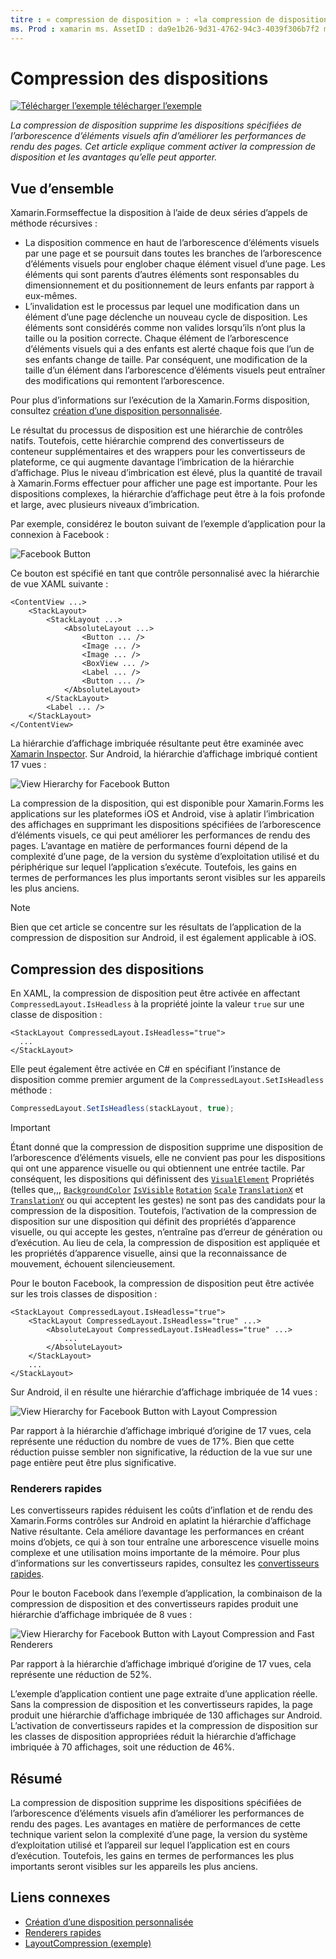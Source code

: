 ```yaml
---
titre : « compression de disposition » : «la compression de disposition supprime les dispositions spécifiées de l’arborescence d’éléments visuels afin d’améliorer les performances de rendu de la page. Cet article explique comment activer la compression de disposition et les avantages qu’elle peut apporter.
ms. Prod : xamarin ms. AssetID : da9e1b26-9d31-4762-94c3-4039f306b7f2 ms. Technology : xamarin-Forms Author : davidbritch ms. Author : dabritch ms. Date : 12/13/2017 No-Loc : [ Xamarin.Forms , Xamarin.Essentials ]
---
```


# <a name="layout-compression"></a>Compression des dispositions

[![Télécharger ](~/media/shared/download.png) l’exemple télécharger l’exemple](https://docs.microsoft.com/samples/xamarin/xamarin-forms-samples/userinterface-layoutcompression)

_La compression de disposition supprime les dispositions spécifiées de l’arborescence d’éléments visuels afin d’améliorer les performances de rendu des pages. Cet article explique comment activer la compression de disposition et les avantages qu’elle peut apporter._

## <a name="overview"></a>Vue d’ensemble

Xamarin.Formseffectue la disposition à l’aide de deux séries d’appels de méthode récursives :

- La disposition commence en haut de l’arborescence d’éléments visuels par une page et se poursuit dans toutes les branches de l’arborescence d’éléments visuels pour englober chaque élément visuel d’une page. Les éléments qui sont parents d’autres éléments sont responsables du dimensionnement et du positionnement de leurs enfants par rapport à eux-mêmes.
- L’invalidation est le processus par lequel une modification dans un élément d’une page déclenche un nouveau cycle de disposition. Les éléments sont considérés comme non valides lorsqu’ils n’ont plus la taille ou la position correcte. Chaque élément de l’arborescence d’éléments visuels qui a des enfants est alerté chaque fois que l’un de ses enfants change de taille. Par conséquent, une modification de la taille d’un élément dans l’arborescence d’éléments visuels peut entraîner des modifications qui remontent l’arborescence.

Pour plus d’informations sur l’exécution de la Xamarin.Forms disposition, consultez [création d’une disposition personnalisée](~/xamarin-forms/user-interface/layouts/custom.md).

Le résultat du processus de disposition est une hiérarchie de contrôles natifs. Toutefois, cette hiérarchie comprend des convertisseurs de conteneur supplémentaires et des wrappers pour les convertisseurs de plateforme, ce qui augmente davantage l’imbrication de la hiérarchie d’affichage. Plus le niveau d’imbrication est élevé, plus la quantité de travail à Xamarin.Forms effectuer pour afficher une page est importante. Pour les dispositions complexes, la hiérarchie d’affichage peut être à la fois profonde et large, avec plusieurs niveaux d’imbrication.

Par exemple, considérez le bouton suivant de l’exemple d’application pour la connexion à Facebook :

![](layout-compression-images/facebook-button.png "Facebook Button")

Ce bouton est spécifié en tant que contrôle personnalisé avec la hiérarchie de vue XAML suivante :

```xaml
<ContentView ...>
    <StackLayout>
        <StackLayout ...>
            <AbsoluteLayout ...>
                <Button ... />    
                <Image ... />
                <Image ... />
                <BoxView ... />
                <Label ... />
                <Button ... />
            </AbsoluteLayout>
        </StackLayout>
        <Label ... />
    </StackLayout>    
</ContentView>
```

La hiérarchie d’affichage imbriquée résultante peut être examinée avec [Xamarin Inspector](~/tools/inspector/index.md). Sur Android, la hiérarchie d’affichage imbriqué contient 17 vues :

![](layout-compression-images/no-compression.png "View Hierarchy for Facebook Button")

La compression de la disposition, qui est disponible pour Xamarin.Forms les applications sur les plateformes iOS et Android, vise à aplatir l’imbrication des affichages en supprimant les dispositions spécifiées de l’arborescence d’éléments visuels, ce qui peut améliorer les performances de rendu des pages. L’avantage en matière de performances fourni dépend de la complexité d’une page, de la version du système d’exploitation utilisé et du périphérique sur lequel l’application s’exécute. Toutefois, les gains en termes de performances les plus importants seront visibles sur les appareils les plus anciens.

> [!NOTE]
> Bien que cet article se concentre sur les résultats de l’application de la compression de disposition sur Android, il est également applicable à iOS.

## <a name="layout-compression"></a>Compression des dispositions

En XAML, la compression de disposition peut être activée en affectant `CompressedLayout.IsHeadless` à la propriété jointe la valeur `true` sur une classe de disposition :

```xaml
<StackLayout CompressedLayout.IsHeadless="true">
  ...
</StackLayout>   
```

Elle peut également être activée en C# en spécifiant l’instance de disposition comme premier argument de la `CompressedLayout.SetIsHeadless` méthode :

```csharp
CompressedLayout.SetIsHeadless(stackLayout, true);
```

> [!IMPORTANT]
> Étant donné que la compression de disposition supprime une disposition de l’arborescence d’éléments visuels, elle ne convient pas pour les dispositions qui ont une apparence visuelle ou qui obtiennent une entrée tactile. Par conséquent, les dispositions qui définissent des [`VisualElement`](xref:Xamarin.Forms.VisualElement) Propriétés (telles que,,, [`BackgroundColor`](xref:Xamarin.Forms.VisualElement.BackgroundColor) [`IsVisible`](xref:Xamarin.Forms.VisualElement.IsVisible) [`Rotation`](xref:Xamarin.Forms.VisualElement.Rotation) [`Scale`](xref:Xamarin.Forms.VisualElement.Scale) [`TranslationX`](xref:Xamarin.Forms.VisualElement.TranslationX) et [`TranslationY`](xref:Xamarin.Forms.VisualElement.TranslationY) ou qui acceptent les gestes) ne sont pas des candidats pour la compression de la disposition. Toutefois, l’activation de la compression de disposition sur une disposition qui définit des propriétés d’apparence visuelle, ou qui accepte les gestes, n’entraîne pas d’erreur de génération ou d’exécution. Au lieu de cela, la compression de disposition est appliquée et les propriétés d’apparence visuelle, ainsi que la reconnaissance de mouvement, échouent silencieusement.

Pour le bouton Facebook, la compression de disposition peut être activée sur les trois classes de disposition :

```xaml
<StackLayout CompressedLayout.IsHeadless="true">
    <StackLayout CompressedLayout.IsHeadless="true" ...>
        <AbsoluteLayout CompressedLayout.IsHeadless="true" ...>
            ...
        </AbsoluteLayout>
    </StackLayout>
    ...
</StackLayout>  
```

Sur Android, il en résulte une hiérarchie d’affichage imbriquée de 14 vues :

![](layout-compression-images/layout-compression.png "View Hierarchy for Facebook Button with Layout Compression")

Par rapport à la hiérarchie d’affichage imbriqué d’origine de 17 vues, cela représente une réduction du nombre de vues de 17%. Bien que cette réduction puisse sembler non significative, la réduction de la vue sur une page entière peut être plus significative.

### <a name="fast-renderers"></a>Renderers rapides

Les convertisseurs rapides réduisent les coûts d’inflation et de rendu des Xamarin.Forms contrôles sur Android en aplatint la hiérarchie d’affichage Native résultante. Cela améliore davantage les performances en créant moins d’objets, ce qui à son tour entraîne une arborescence visuelle moins complexe et une utilisation moins importante de la mémoire. Pour plus d’informations sur les convertisseurs rapides, consultez les [convertisseurs rapides](~/xamarin-forms/internals/fast-renderers.md).

Pour le bouton Facebook dans l’exemple d’application, la combinaison de la compression de disposition et des convertisseurs rapides produit une hiérarchie d’affichage imbriquée de 8 vues :

![](layout-compression-images/layout-compression-with-fast-renderers.png "View Hierarchy for Facebook Button with Layout Compression and Fast Renderers")

Par rapport à la hiérarchie d’affichage imbriqué d’origine de 17 vues, cela représente une réduction de 52%.

L’exemple d’application contient une page extraite d’une application réelle. Sans la compression de disposition et les convertisseurs rapides, la page produit une hiérarchie d’affichage imbriquée de 130 affichages sur Android. L’activation de convertisseurs rapides et la compression de disposition sur les classes de disposition appropriées réduit la hiérarchie d’affichage imbriquée à 70 affichages, soit une réduction de 46%.

## <a name="summary"></a>Résumé

La compression de disposition supprime les dispositions spécifiées de l’arborescence d’éléments visuels afin d’améliorer les performances de rendu des pages. Les avantages en matière de performances de cette technique varient selon la complexité d’une page, la version du système d’exploitation utilisé et l’appareil sur lequel l’application est en cours d’exécution. Toutefois, les gains en termes de performances les plus importants seront visibles sur les appareils les plus anciens.

## <a name="related-links"></a>Liens connexes

- [Création d’une disposition personnalisée](~/xamarin-forms/user-interface/layouts/custom.md)
- [Renderers rapides](~/xamarin-forms/internals/fast-renderers.md)
- [LayoutCompression (exemple)](https://docs.microsoft.com/samples/xamarin/xamarin-forms-samples/userinterface-layoutcompression)
